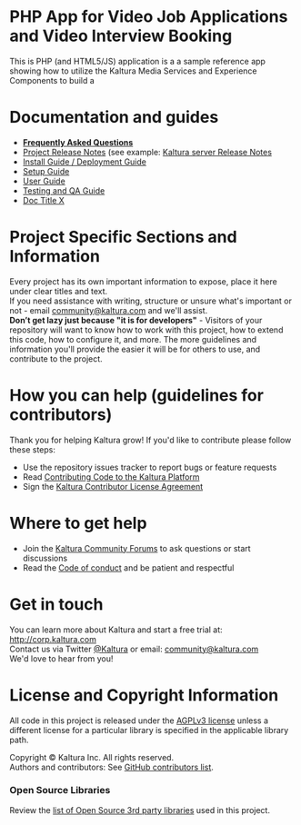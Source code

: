 # PHP App for Video Job Applications and Video Interview Booking
This is PHP (and HTML5/JS) application is a a sample reference app showing how to utilize the Kaltura Media Services and Experience Components to build a 

# Documentation and guides
* [**Frequently Asked Questions**](http://linktodoc.com)
* [Project Release Notes](http://linktodoc.com) (see example: [Kaltura server Release Notes](https://github.com/kaltura/server/blob/master/release-notes.md)
* [Install Guide / Deployment Guide](http://linktodoc.com)
* [Setup Guide](http://linktodoc.com)
* [User Guide](http://linktodoc.com)
* [Testing and QA Guide](http://linktodoc.com)
* [Doc Title X](http://linktodoc.com)

# Project Specific Sections and Information
Every project has its own important information to expose, place it here under clear titles and text.  
If you need assistance with writing, structure or unsure what's important or not - email community@kaltura.com and we'll assist.  
**Don’t get lazy just because "it is for developers"** - Visitors of your repository will want to know how to work with this project, how to extend this code, how to configure it, and more. The more guidelines and information you'll provide the easier it will be for others to use, and contribute to the project.

# How you can help (guidelines for contributors) 
Thank you for helping Kaltura grow! If you'd like to contribute please follow these steps:
* Use the repository issues tracker to report bugs or feature requests
* Read [Contributing Code to the Kaltura Platform](https://github.com/kaltura/platform-install-packages/blob/master/doc/Contributing-to-the-Kaltura-Platform.md)
* Sign the [Kaltura Contributor License Agreement](https://agentcontribs.kaltura.org/)

# Where to get help
* Join the [Kaltura Community Forums](https://forum.kaltura.org/) to ask questions or start discussions
* Read the [Code of conduct](https://forum.kaltura.org/faq) and be patient and respectful

# Get in touch
You can learn more about Kaltura and start a free trial at: http://corp.kaltura.com    
Contact us via Twitter [@Kaltura](https://twitter.com/Kaltura) or email: community@kaltura.com  
We'd love to hear from you!

# License and Copyright Information
All code in this project is released under the [AGPLv3 license](http://www.gnu.org/licenses/agpl-3.0.html) unless a different license for a particular library is specified in the applicable library path.   

Copyright © Kaltura Inc. All rights reserved.   
Authors and contributors: See [GitHub contributors list](https://github.com/kaltura/YOURREPONAME/graphs/contributors).  

### Open Source Libraries
Review the [list of Open Source 3rd party libraries](open-source-libraries.md) used in this project.
